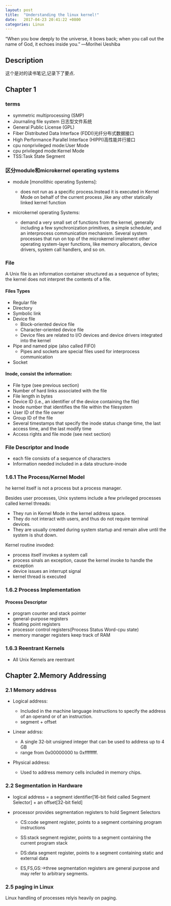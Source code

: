 ```yaml
---
layout: post
title:  "Understanding the linux kernel!"
date:   2017-04-23 20:41:22 +0800
categories: Linux
---
```


“When you bow deeply to the universe, it bows back; when you call out the name of God, it echoes inside you.”
―Morihei Ueshiba

## Description
这个是对<Understanding the linux kernel>的读书笔记,记录下了要点.


## Chapter 1
### terms
- symmetric multiprocessing (SMP)
- Journaling file system 日志型文件系统
- General Public License (GPL)
- Fiber Distributed Data Interface (FDDI)光纤分布式数据接口
- High Performance Parallel Interface (HIPPI)高性能并行接口
- cpu nonprivileged mode:User Mode
- cpu privileged mode:Kernel Mode
- TSS:Task State Segment



### 区分module和microkernel operating systems
- module [monolithic operating Systems]:
    - does not run as a specific process.Instead it is executed in Kernel Mode on behalf of the current process ,like any other statically linked kernel function

- microkernel operating Systems:
    - demand a very small set of functions from the kernel, generally including a few synchronization primitives, a simple scheduler, and an interprocess communication mechanism. Several system processes that run on top of the microkernel implement other operating system-layer functions, like memory allocators, device drivers, system call handlers, and so on.

### File
A Unix file is an information container structured as a sequence of bytes; the kernel does not interpret the contents of a file.

#### Files Types
- Regular file
- Directory
- Symbolic link
- Device file
    - Block-oriented device file
    - Character-oriented device file
    - Device files are related to I/O devices and device drivers integrated into the kernel
- Pipe and named pipe (also called FIFO)
    - Pipes and sockets are special files used for interprocess communication
- Socket

#### Inode, consist the information:
- File type (see previous section)
- Number of hard links associated with the file
- File length in bytes
- Device ID (i.e., an identifier of the device containing the file)
- Inode number that identifies the file within the filesystem
- User ID of the file owner
- Group ID of the file
- Several timestamps that specify the inode status change time, the last access time, and
  the last modify time
- Access rights and file mode (see next section)


### File Descriptor and Inode
- each file consists of a sequence of characters
- Information needed included in a data structure-inode

### 1.6.1 The Process/Kernel Model

he kernel itself is not a process but a process manager. 

Besides user processes, Unix systems include a few privileged processes called kernel threads:
- They run in Kernel Mode in the kernel address space.
- They do not interact with users, and thus do not require terminal devices.
- They are usually created during system startup and remain alive until the system is
  shut down.


Kernel routine invoded:
- process itself invokes a system call 
- process sinals an exception, cause the kernel invoke to handle  the exception
- device issues an interrupt signal
- kernel thread is executed

### 1.6.2 Process Implementation
#### Process Descriptor
- program counter and stack pointer
- general-purpose registers
- floating point registers
- processor control registers(Process Status Word-cpu state)
- memory manager registers keep track of RAM

### 1.6.3 Reentrant Kernels
- All Unix Kernels are reentrant


## Chapter 2.Memory Addressing
### 2.1 Memory address
- Logical address:
    - Included in the machine language instructions to specify the address of an operand or of an instruction.
    - segment + offset

- Linear addrss:
    - A single 32-bit unsigned integer that can be used to address up to 4 GB
    - range from 0x00000000 to 0xffffffff.

- Physical address:
    - Used to address memory cells included in memory chips.



### 2.2 Segmentation in Hardware

- logical address = a segment identifier[16-bit field called Segment Selector]  + an offset[32-bit field]

- processor provides segmentation registers to hold Segment Selectors
    - CS:code segment register, points to a segment containing program instructions

    - SS:stack segment register, points to a segment containing the current program stack

    - DS:data segment register, points to a segment containing static and external data

    - ES,FS,GS:->three segmentation registers are general purpose and may refer to arbitrary segments.


### 2.5 paging in Linux
Linux handling of processes relyis heavily on paging.